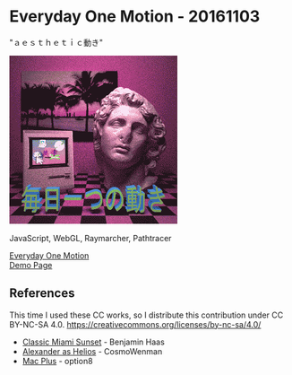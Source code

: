 # Everyday One Motion - 20161103  

"ａｅｓｔｈｅｔｉｃ動き"  

![](20161103.gif)  

JavaScript, WebGL, Raymarcher, Pathtracer  

[Everyday One Motion](http://motions.work/motion/466)  
[Demo Page](http://fms-cat-eom.github.io/20161103/dist)  

## References

This time I used these CC works, so I distribute this contribution under CC BY-NC-SA 4.0.
https://creativecommons.org/licenses/by-nc-sa/4.0/

- [Classic Miami Sunset](https://flic.kr/p/654hQs) - Benjamin Haas
- [Alexander as Helios](http://www.thingiverse.com/thing:196045) - CosmoWenman
- [Mac Plus](http://www.thingiverse.com/thing:149458) - option8
